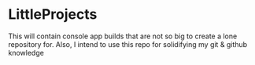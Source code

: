 # LittleProjects
This will contain console app builds that are not so big to create a lone repository for.
Also, I intend to use this repo for solidifying my git & github knowledge
